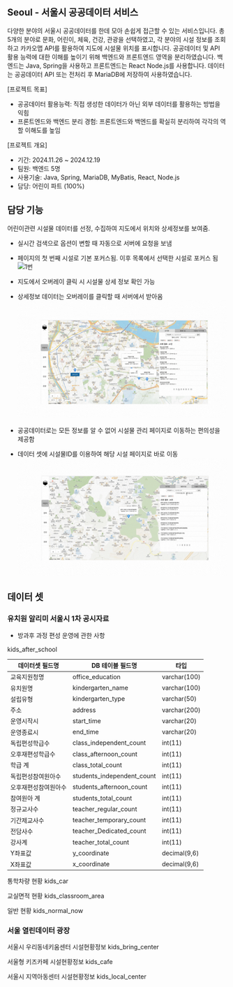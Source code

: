 ## Seoul - 서울시 공공데이터 서비스

다양한 분야의 서울시 공공데이터를 한데 모아 손쉽게 접근할 수 있는 서비스입니다. 총 5개의 분야로 문화, 어린이, 체육, 건강, 관광을 선택하였고, 각 분야의 시설 정보를 조회하고 카카오맵 API를 활용하여 지도에 시설물 위치를 표시합니다. 공공데이터 및 API 활용 능력에 대한 이해를 높이기 위해 백엔드와 프론트엔드 영역을 분리하였습니다. 백엔드는 Java, Spring을 사용하고 프론트엔드는 React Node.js를 사용합니다. 데이터는 공공데이터 API 또는 전처리 후 MariaDB에 저장하여 사용하였습니다.

[프로젝트 목표]
* 공공데이터 활용능력: 직접 생성한 데이터가 아닌 외부 데이터를 활용하는 방법을 익힘
* 프론트엔드와 백엔드 분리 경험: 프론트엔드와 백엔드를 확실히 분리하여 각각의 역할 이해도를 높임

[프로젝트 개요]
* 기간: 2024.11.26 ~ 2024.12.19
* 팀원: 백엔드 5명
* 사용기술: Java, Spring, MariaDB, MyBatis, React, Node.js
* 담당: 어린이 파트 (100%)

## 담당 기능
어린이관련 시설물 데이터를 선정, 수집하여 지도에서 위치와 상세정보를 보여줌.


* 실시간 검색으로 옵션이 변할 때 자동으로 서버에 요청을 보냄
* 페이지의 첫 번째 시설로 기본 포커스됨. 이후 목록에서 선택한 시설로 포커스 됨
![1번](https://github.com/hankookin123/other-resources/blob/main/seoul-img/img01.gif)


* 지도에서 오버레이 클릭 시 시설물 상세 정보 확인 가능
* 상세정보 데이터는 오버레이를 클릭할 때 서버에서 받아옴
![2번](https://github.com/hankookin123/other-resources/blob/main/seoul-img/img02.gif)


* 공공데이터로는 모든 정보를 알 수 없어 시설물 관리 페이지로 이동하는 편의성을 제공함
* 데이터 셋에 시설물ID를 이용하여 해당 시설 페이지로 바로 이동
![3번](https://github.com/hankookin123/other-resources/blob/main/seoul-img/img03.gif)



## 데이터 셋

### 유치원 알리미 서울시 1차 공시자료

* 방과후 과정 편성 운영에 관한 사항

kids_after_school

|데이터셋 필드명|DB 테이블 필드명|타입|
|---|---|---|
|교육지원청명|office_education|varchar(100) |
|유치원명|kindergarten_name|varchar(100) |
|설립유형|kindergarten_type|varchar(50) |
|주소|address|varchar(200) |
|운영시작시|start_time|varchar(20) |
|운영종료시|end_time|varchar(20) |
|독립편성학급수|class_independent_count|int(11) |
|오후재편성학급수|class_afternoon_count|int(11) |
|학급 계|class_total_count|int(11) |
|독립편성참여원아수|students_independent_count|int(11) |
|오후재편성참여원아수|students_afternoon_count|int(11) |
|참여원아 계|students_total_count|int(11) |
|정규교사수|teacher_regular_count|int(11) |
|기간제교사수|teacher_temporary_count|int(11) |
|전담사수|teacher_Dedicated_count|int(11) |
|강사계|teacher_total_count|int(11) |
|Y좌표값|y_coordinate|decimal(9,6) |
|X좌표값|x_coordinate|decimal(9,6)|


통학차량 현황
kids_car

교실면적 현황
kids_classroom_area

일반 현황
kids_normal_now

### 서울 열린데이터 광장

서울시 우리동네키움센터 시설현황정보
kids_bring_center

서울형 키즈카페 시설현황정보
kids_cafe

서울시 지역아동센터 시설현황정보
kids_local_center
